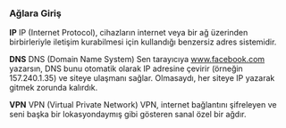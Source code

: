 ### Ağlara Giriş

**IP**
IP (Internet Protocol), cihazların internet veya bir ağ üzerinden birbirleriyle iletişim kurabilmesi için kullandığı benzersiz adres sistemidir.

**DNS**
DNS (Domain Name System)
Sen tarayıcıya www.facebook.com yazarsın, DNS bunu otomatik olarak IP adresine çevirir (örneğin 157.240.1.35) ve siteye ulaşmanı sağlar.
Olmasaydı, her siteye IP yazarak gitmek zorunda kalırdık.

**VPN**
VPN (Virtual Private Network)
VPN, internet bağlantını şifreleyen ve seni başka bir lokasyondaymış gibi gösteren sanal özel bir ağdır.
